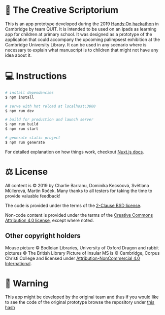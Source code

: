 # 📜 The Creative Scriptorium

This is an app prototype developed during the 2019 [Hands:On hackathon](https://projects.history.qmul.ac.uk/handson/) in Cambridge by team QUIT. It is intended to be used on an ipads as
learning app for children at primary school. It was designed as a prototype of the application that could accompany the upcoming palimpsest exhibition at the Cambridge University Library. It can be used in any scenario where is necessary to explain what manuscript is to children that might not have any idea about it.

# 💻 Instructions

``` bash
# install dependencies
$ npm install

# serve with hot reload at localhost:3000
$ npm run dev

# build for production and launch server
$ npm run build
$ npm run start

# generate static project
$ npm run generate
```

For detailed explanation on how things work, checkout [Nuxt.js docs](https://nuxtjs.org).

# ⚖ License
All content is © 2019 by Charlie Barranu, Dominika Kecsöová, Světlana Müllerová, Martin Roček. Many thanks to all testers for taking the time to provide valuable feedback!

The code is provided under the terms of the [2-Clause BSD license](LICENSE.md).

Non-code content is provided under the terms of the [Creative Commons Attribution 4.0 license](https://creativecommons.org/licenses/by/4.0/), except where noted.

## Other copyright holders
Mouse picture © Bodleian Libraries, University of Oxford
Dragon and rabbit pictures © The British Library
Picture of Insular MS is  © Cambridge, Corpus Christi College and licensed under [Attribution-NonCommercial 4.0 International](https://creativecommons.org/licenses/by/4.0/).

# 👾 Warning
This app might be developed by the original team and thus if you would like to see the code of the original prototype browse the repository under [this hash](https://github.com/silencesys/hands-on-quit/tree/7188c7e1f0870f506142c2dd0d5df149207cf21e)